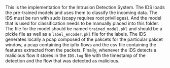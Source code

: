 This is the implementation for the Intrusion Detection System. The IDS loads the pre-trained models and uses them to classify the incoming data. 
The IDS must be run with sudo (scapy requires root privilleges).
And the model that is used for classification needs to be manually placed into this folder. The file for the model should be named `trained_model.pkl` and should be a pickle file as well as a `label_encoder.pkl` file for the labels.
The IDS generates locally a pcap composed of the pakcets for the particular pakcet window, a pcap containing the ipfix flows and the csv file containing the features extracted from the packets.
Finally, whenever the IDS detects a malicious flow it stores in the `IDS.log` file with the timestamp of the detection and the flow that was detected as malicious.